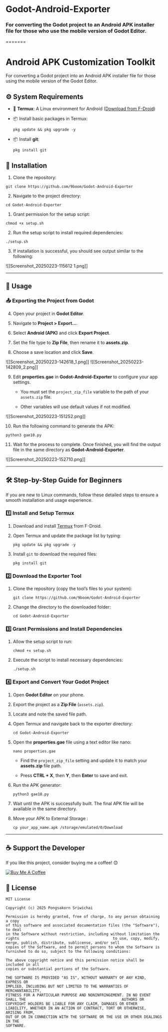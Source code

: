 # Godot-Android-Exporter
### For converting the Godot project to an Android APK installer file for those who use the mobile version of Godot Editor.
=======
# Android APK Customization Toolkit

For converting a Godot project into an Android APK installer file for those using the mobile version of the Godot Editor.

## ⚙️ System Requirements

- 📱 **Termux**: A Linux environment for Android ([Download from F-Droid](https://f-droid.org/repo/com.termux_118.apk))
    
- 📦 Install basic packages in Termux:
    
    ```
    pkg update && pkg upgrade -y
    ```
    
- 📦 Install **git**:
    
    ```
    pkg install git
    ```
    

## 🚀 Installation

1. Clone the repository:
    

```
git clone https://github.com/9boom/Godot-Android-Exporter
```

2. Navigate to the project directory:
    

```
cd Godot-Android-Exporter
```

1. Grant permission for the setup script:
    

```
chmod +x setup.sh
```

2. Run the setup script to install required dependencies:
    

```
./setup.sh
```

3. If installation is successful, you should see output similar to the following:
    

![[Screenshot_20250223-115612 1.png]]

---

## 📝 Usage

### 📤 Exporting the Project from Godot

4. Open your project in **Godot Editor**.
    
5. Navigate to **Project > Export...**.
    
6. Select **Android (APK)** and click **Export Project**.
    
7. Set the file type to **Zip File**, then rename it to **assets.zip**.
    
8. Choose a save location and click **Save**.
    

![[Screenshot_20250223-142618_1.png]] ![[Screenshot_20250223-142809_2.png]]

9. Edit **properties.gae** in **Godot-Android-Exporter** to configure your app settings.
    
    - You must set the `project_zip_file` variable to the path of your `assets.zip` file.
        
    - Other variables will use default values if not modified.
        

![[Screenshot_20250223-151252.png]]

10. Run the following command to generate the APK:
    

```
python3 gae10.py
```

11. Wait for the process to complete. Once finished, you will find the output file in the same directory as **Godot-Android-Exporter**.
    

![[Screenshot_20250223-152710.png]]

---

## 🛠️ Step-by-Step Guide for Beginners

If you are new to Linux commands, follow these detailed steps to ensure a smooth installation and usage experience.

### 1️⃣ Install and Setup Termux

1. Download and install [Termux](https://f-droid.org/repo/com.termux_118.apk) from F-Droid.
    
2. Open Termux and update the package list by typing:
    
    ```
    pkg update && pkg upgrade -y
    ```
    
3. Install `git` to download the required files:
    
    ```
    pkg install git
    ```
    

### 2️⃣ Download the Exporter Tool

1. Clone the repository (copy the tool’s files to your system):
    
    ```
    git clone https://github.com/9boom/Godot-Android-Exporter
    ```
    
2. Change the directory to the downloaded folder:
    
    ```
    cd Godot-Android-Exporter
    ```
    

### 3️⃣ Grant Permissions and Install Dependencies

1. Allow the setup script to run:
    
    ```
    chmod +x setup.sh
    ```
    
2. Execute the script to install necessary dependencies:
    
    ```
    ./setup.sh
    ```
    

### 4️⃣ Export and Convert Your Godot Project

1. Open **Godot Editor** on your phone.
    
2. Export the project as a **Zip File** (`assets.zip`).
    
3. Locate and note the saved file path.
    
4. Open Termux and navigate back to the exporter directory:
    
    ```
    cd Godot-Android-Exporter
    ```
    
5. Open the **properties.gae** file using a text editor like nano:
    
    ```
    nano properties.gae
    ```
    
    - Find the `project_zip_file` setting and update it to match your **assets.zip** file path.
        
    - Press **CTRL + X**, then **Y**, then **Enter** to save and exit.
        
6. Run the APK generator:
    
    ```
    python3 gae10.py
    ```
    
7. Wait until the APK is successfully built. The final APK file will be available in the same directory.
     
8. Move your APK to External Storage :
    
    ```
    cp your_app_name.apk /storage/emulated/0/Download
    ```

---

## ☕ Support the Developer

If you like this project, consider buying me a coffee! 😊

[![Buy Me A Coffee](https://www.buymeacoffee.com/assets/img/custom_images/orange_img.png)](https://buymeacoffee.com/9boom)

## 📜 License

```
MIT License

Copyright (c) 2025 Pongsakorn Sriwichai

Permission is hereby granted, free of charge, to any person obtaining a copy
of this software and associated documentation files (the "Software"), to deal
in the Software without restriction, including without limitation the rights                                          to use, copy, modify, merge, publish, distribute, sublicense, and/or sell
copies of the Software, and to permit persons to whom the Software is
furnished to do so, subject to the following conditions:

The above copyright notice and this permission notice shall be included in all
copies or substantial portions of the Software.

THE SOFTWARE IS PROVIDED "AS IS", WITHOUT WARRANTY OF ANY KIND, EXPRESS OR
IMPLIED, INCLUDING BUT NOT LIMITED TO THE WARRANTIES OF MERCHANTABILITY,
FITNESS FOR A PARTICULAR PURPOSE AND NONINFRINGEMENT. IN NO EVENT SHALL THE                                           AUTHORS OR COPYRIGHT HOLDERS BE LIABLE FOR ANY CLAIM, DAMAGES OR OTHER
LIABILITY, WHETHER IN AN ACTION OF CONTRACT, TORT OR OTHERWISE, ARISING FROM,
OUT OF OR IN CONNECTION WITH THE SOFTWARE OR THE USE OR OTHER DEALINGS IN THE
SOFTWARE.
```
